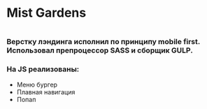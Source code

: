 # Mist Gardens
# 
### Верстку лэндинга исполнил по принципу mobile first. Использовал препроцессор SASS и сборщик GULP.
### На JS реализованы:
* Меню бургер
* Плавная навигация
* Попап
